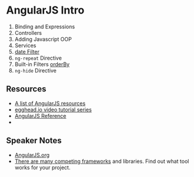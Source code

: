# AngularJS Intro

1. Binding and Expressions
2. Controllers
3. Adding Javascript OOP
4. Services
5. [date Filter](http://docs.angularjs.org/api/ng.filter:date)
6. `ng-repeat` Directive
7. Built-in Filters [orderBy](http://docs.angularjs.org/api/ng.filter:orderBy)
8. `ng-hide` Directive

## Resources

* [A list of AngularJS resources](https://github.com/jmcunningham/AngularJS-Learning)
* [egghead.io video tutorial series](http://www.youtube.com/playlist?list=PLP6DbQBkn9ymGQh2qpk9ImLHdSH5T7yw7)
* [AngularJS Reference](http://docs.angularjs.org/api/)
*

## Speaker Notes

* [AngularJS.org](http://angularjs.org/)
* [There are many competing frameworks](http://www.google.com/trends/explore?q=angularjs%2C+emberjs#q=angularjs%2C%20%20emberjs%2C%20%20backbonejs%2C%20%20canjs&date=today%2012-m&cmpt=q) and libraries. Find out what tool works for your project.
